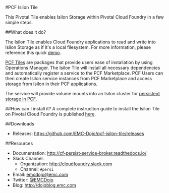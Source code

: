 #PCF Isilon Tile

This Pivotal Tile enables Isilon Storage within Pivotal Cloud Foundry in a few simple steps.

##What does it do?

The Isilon Tile enables Cloud Foundry applications to read and write into Isilon Storage as if it's a local filesystem. For more information, please reference this quick [demo](http://dojoblog.emc.com/cloud-foundry/persistence-5-minutes-cloudfoundry-wahooo/).

[PCF Tiles](https://docs.pivotal.io/partners/deploying-with-ops-man-tile.html) are packages that provide users ease of installation by using Operations Manager. The Isilon Tile will install all necessary dependencies and automatically register a service to the PCF Marketplace. PCF Users can then create Isilon service instances from PCF Marketplace and access storage from Isilon in their PCF applications.

The service will provide volume mounts into an Isilon cluster for [persistent storage in PCF](https://github.com/EMC-Dojo/cf-persist-service-broker).


##How can I install it?
A complete instruction guide to install the Isilon Tile on Pivotal Cloud Foundry is published [here](http://cf-persist-service-broker.readthedocs.io/en/latest/Configuring%20PCF%20for%20Isilon/).

##Downloads
- Releases: <https://github.com/EMC-Dojo/pcf-isilon-tile/releases>

##Resources

- Documentation: <http://cf-persist-service-broker.readthedocs.io/>
- Slack Channel:
  - Organization: <http://cloudfoundry.slack.com>
  - Channel: `#persi`
- Email: [emcdojo@emc.com](mailto:emcdojo@emc.com)
- Twitter: [@EMCDojo](https://twitter.com/hashtag/emcdojo)
- Blog: <http://dojoblog.emc.com>
